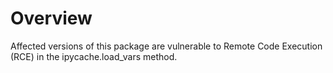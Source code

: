 # Overview

Affected versions of this package are vulnerable to Remote Code Execution (RCE) in the ipycache.load_vars method.
